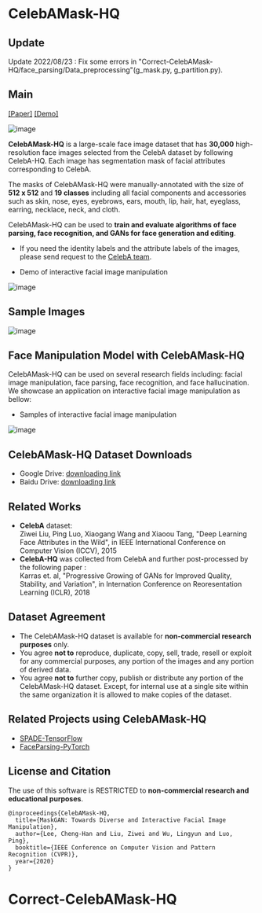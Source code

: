 # CelebAMask-HQ

## Update
Update 2022/08/23 : Fix some errors in "Correct-CelebAMask-HQ/face_parsing/Data_preprocessing"(g_mask.py, g_partition.py).

## Main
[[Paper]](https://arxiv.org/abs/1907.11922) [[Demo]](https://www.youtube.com/watch?v=T1o38DFalWs)  

![image](https://github.com/switchablenorms/CelebAMask-HQ/blob/master/images/front.jpeg)

**CelebAMask-HQ** is a large-scale face image dataset that has **30,000** high-resolution face images selected from the CelebA dataset by following CelebA-HQ. Each image has segmentation mask of facial attributes corresponding to CelebA.

The masks of CelebAMask-HQ were manually-annotated with the size of **512 x 512** and **19 classes** including all facial components and accessories such as skin, nose, eyes, eyebrows, ears, mouth, lip, hair, hat, eyeglass, earring, necklace, neck, and cloth. 

CelebAMask-HQ can be used to **train and evaluate algorithms of face parsing, face recognition, and GANs for face generation and editing**.

* If you need the identity labels and the attribute labels of the images, please send request to the [CelebA team](http://mmlab.ie.cuhk.edu.hk/projects/CelebA.html).

* Demo of interactive facial image manipulation

![image](https://github.com/switchablenorms/CelebAMask-HQ/blob/master/images/demo.gif)

## Sample Images

![image](https://github.com/switchablenorms/CelebAMask-HQ/blob/master/images/sample.png)

## Face Manipulation Model with CelebAMask-HQ
CelebAMask-HQ can be used on several research fields including: facial image manipulation, face parsing, face recognition, and face hallucination. We showcase an application on interactive facial image manipulation as bellow:

* Samples of interactive facial image manipulation

![image](https://github.com/switchablenorms/CelebAMask-HQ/blob/master/images/sample_interactive.png)

## CelebAMask-HQ Dataset Downloads
* Google Drive: [downloading link](https://drive.google.com/open?id=1badu11NqxGf6qM3PTTooQDJvQbejgbTv)
* Baidu Drive: [downloading link](https://pan.baidu.com/s/1wN1E-B1bJ7mE1mrn9loj5g)

## Related Works
* **CelebA** dataset:<br/>
Ziwei Liu, Ping Luo, Xiaogang Wang and Xiaoou Tang, "Deep Learning Face Attributes in the Wild", in IEEE International Conference on Computer Vision (ICCV), 2015 
* **CelebA-HQ** was collected from CelebA and further post-processed by the following paper :<br/>
Karras et. al, "Progressive Growing of GANs for Improved Quality, Stability, and Variation", in Internation Conference on Reoresentation Learning (ICLR), 2018

## Dataset Agreement
* The CelebAMask-HQ dataset is available for **non-commercial research purposes** only.
* You agree **not to** reproduce, duplicate, copy, sell, trade, resell or exploit for any commercial purposes, any portion of the images and any portion of derived data.
* You agree **not to** further copy, publish or distribute any portion of the CelebAMask-HQ dataset. Except, for internal use at a single site within the same organization it is allowed to make copies of the dataset.

## Related Projects using CelebAMask-HQ
* [SPADE-TensorFlow](https://github.com/taki0112/SPADE-Tensorflow)
* [FaceParsing-PyTorch](https://github.com/zllrunning/face-parsing.PyTorch)

## License and Citation
The use of this software is RESTRICTED to **non-commercial research and educational purposes**.
```
@inproceedings{CelebAMask-HQ,
  title={MaskGAN: Towards Diverse and Interactive Facial Image Manipulation},
  author={Lee, Cheng-Han and Liu, Ziwei and Wu, Lingyun and Luo, Ping},
  booktitle={IEEE Conference on Computer Vision and Pattern Recognition (CVPR)},
  year={2020}
}
```
# Correct-CelebAMask-HQ
